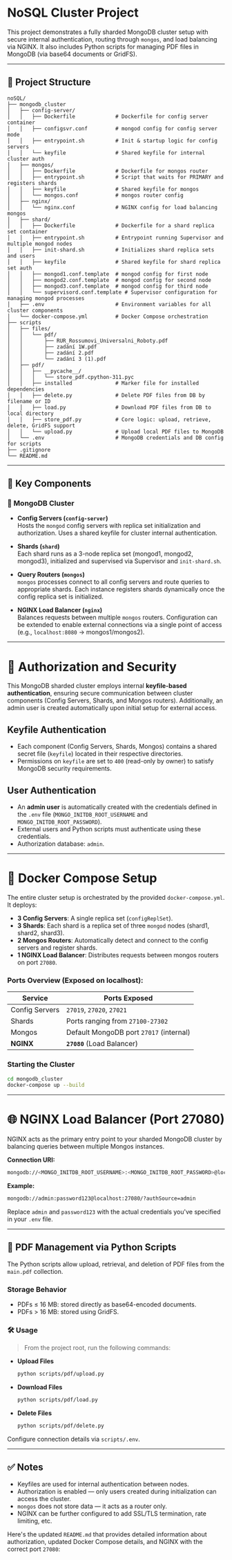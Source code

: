 # NoSQL Cluster Project

This project demonstrates a fully sharded MongoDB cluster setup with secure internal authentication, routing through `mongos`, and load balancing via NGINX. It also includes Python scripts for managing PDF files in MongoDB (via base64 documents or GridFS).

---

## 📁 Project Structure

```
noSQL/
├── mongodb_cluster
│   ├── config-server/
│   │   ├── Dockerfile             # Dockerfile for config server container
│   │   ├── configsvr.conf         # mongod config for config server mode
│   │   ├── entrypoint.sh          # Init & startup logic for config servers
│   │   └── keyfile                # Shared keyfile for internal cluster auth
│   ├── mongos/
│   │   ├── Dockerfile             # Dockerfile for mongos router
│   │   ├── entrypoint.sh          # Script that waits for PRIMARY and registers shards
│   │   ├── keyfile                # Shared keyfile for mongos
│   │   └── mongos.conf            # mongos router config
│   ├── nginx/
│   │   └── nginx.conf             # NGINX config for load balancing mongos
│   ├── shard/
│   │   ├── Dockerfile             # Dockerfile for a shard replica set container
│   │   ├── entrypoint.sh          # Entrypoint running Supervisor and multiple mongod nodes
│   │   ├── init-shard.sh          # Initializes shard replica sets and users
│   │   ├── keyfile                # Shared keyfile for shard replica set auth
│   │   ├── mongod1.conf.template  # mongod config for first node
│   │   ├── mongod2.conf.template  # mongod config for second node
│   │   ├── mongod3.conf.template  # mongod config for third node
│   │   └── supervisord.conf.template # Supervisor configuration for managing mongod processes
│   ├── .env                       # Environment variables for all cluster components
│   └── docker-compose.yml         # Docker Compose orchestration
├── scripts
│   ├── files/
│   │   └── pdf/
│   │       ├── RUR_Rossumovi_Universalni_Roboty.pdf
│   │       ├── zadání 1W.pdf
│   │       ├── zadání 2.pdf
│   │       └── zadání 3 (1).pdf
│   ├── pdf/
│   │   ├── __pycache__/
│   │   │   └── store_pdf.cpython-311.pyc
│   │   ├── installed              # Marker file for installed dependencies
│   │   ├── delete.py              # Delete PDF files from DB by filename or ID
│   │   ├── load.py                # Download PDF files from DB to local directory
│   │   ├── store_pdf.py           # Core logic: upload, retrieve, delete, GridFS support
│   │   └── upload.py              # Upload local PDF files to MongoDB
│   └── .env                       # MongoDB credentials and DB config for scripts
├── .gitignore
└── README.md
```

---

## 🧩 Key Components

### 🔗 MongoDB Cluster

- **Config Servers (`config-server`)**  
  Hosts the `mongod` config servers with replica set initialization and authorization. Uses a shared keyfile for cluster internal authentication.

- **Shards (`shard`)**  
  Each shard runs as a 3-node replica set (mongod1, mongod2, mongod3), initialized and supervised via Supervisor and `init-shard.sh`.

- **Query Routers (`mongos`)**  
  `mongos` processes connect to all config servers and route queries to appropriate shards. Each instance registers shards dynamically once the config replica set is initialized.

- **NGINX Load Balancer (`nginx`)**  
  Balances requests between multiple `mongos` routers. Configuration can be extended to enable external connections via a single point of access (e.g., `localhost:8080` → mongos1/mongos2).

---

# 🔐 Authorization and Security

This MongoDB sharded cluster employs internal **keyfile-based authentication**, ensuring secure communication between cluster components (Config Servers, Shards, and Mongos routers). Additionally, an admin user is created automatically upon initial setup for external access.

## Keyfile Authentication

- Each component (Config Servers, Shards, Mongos) contains a shared secret file (`keyfile`) located in their respective directories.
- Permissions on `keyfile` are set to `400` (read-only by owner) to satisfy MongoDB security requirements.

## User Authentication

- An **admin user** is automatically created with the credentials defined in the `.env` file (`MONGO_INITDB_ROOT_USERNAME` and `MONGO_INITDB_ROOT_PASSWORD`).
- External users and Python scripts must authenticate using these credentials.
- Authorization database: `admin`.

---

# 🐳 Docker Compose Setup

The entire cluster setup is orchestrated by the provided `docker-compose.yml`. It deploys:

- **3 Config Servers**: A single replica set (`configReplSet`).
- **3 Shards**: Each shard is a replica set of three `mongod` nodes (shard1, shard2, shard3).
- **2 Mongos Routers**: Automatically detect and connect to the config servers and register shards.
- **1 NGINX Load Balancer**: Distributes requests between mongos routers on port `27080`.

### Ports Overview (Exposed on localhost):

| Service        | Ports Exposed                   |
|----------------|---------------------------------|
| Config Servers | `27019`, `27020`, `27021`       |
| Shards         | Ports ranging from `27100-27302`|
| Mongos         | Default MongoDB port `27017` (internal) |
| **NGINX**      | **`27080`** (Load Balancer)     |

### Starting the Cluster

```bash
cd mongodb_cluster
docker-compose up --build
```

---

# 🌐 NGINX Load Balancer (Port 27080)

NGINX acts as the primary entry point to your sharded MongoDB cluster by balancing queries between multiple Mongos instances. 

**Connection URI:**

```bash
mongodb://<MONGO_INITDB_ROOT_USERNAME>:<MONGO_INITDB_ROOT_PASSWORD>@localhost:27080/?authSource=admin
```

**Example:**  
```bash
mongodb://admin:password123@localhost:27080/?authSource=admin
```

Replace `admin` and `password123` with the actual credentials you've specified in your `.env` file.

---

## 🐍 PDF Management via Python Scripts

The Python scripts allow upload, retrieval, and deletion of PDF files from the `main.pdf` collection.

### Storage Behavior
- PDFs ≤ 16 MB: stored directly as base64-encoded documents.
- PDFs > 16 MB: stored using GridFS.

### 🛠 Usage

> From the project root, run the following commands:

- **Upload Files**
  ```bash
  python scripts/pdf/upload.py
  ```

- **Download Files**
  ```bash
  python scripts/pdf/load.py
  ```

- **Delete Files**
  ```bash
  python scripts/pdf/delete.py
  ```

Configure connection details via `scripts/.env`.

---

## ✅ Notes

- Keyfiles are used for internal authentication between nodes.
- Authorization is enabled — only users created during initialization can access the cluster.
- `mongos` does not store data — it acts as a router only.
- NGINX can be further configured to add SSL/TLS termination, rate limiting, etc.

Here's the updated `README.md` that provides detailed information about authorization, updated Docker Compose details, and NGINX with the correct port `27080`:

